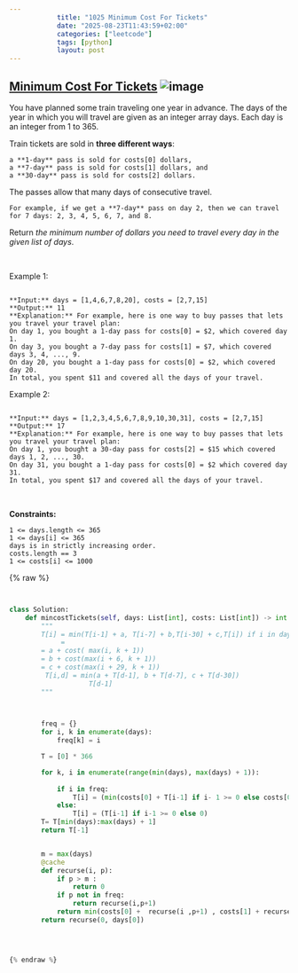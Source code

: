 ```yaml
---
            title: "1025 Minimum Cost For Tickets"
            date: "2025-08-23T11:43:59+02:00"
            categories: ["leetcode"]
            tags: [python]
            layout: post
---
```

            
## [Minimum Cost For Tickets](https://leetcode.com/problems/minimum-cost-for-tickets) ![image](https://img.shields.io/badge/Difficulty-Medium-orange)

You have planned some train traveling one year in advance. The days of the year in which you will travel are given as an integer array days. Each day is an integer from 1 to 365.

Train tickets are sold in **three different ways**:

	a **1-day** pass is sold for costs[0] dollars,
	a **7-day** pass is sold for costs[1] dollars, and
	a **30-day** pass is sold for costs[2] dollars.

The passes allow that many days of consecutive travel.

	For example, if we get a **7-day** pass on day 2, then we can travel for 7 days: 2, 3, 4, 5, 6, 7, and 8.

Return *the minimum number of dollars you need to travel every day in the given list of days*.

 

Example 1:

```

**Input:** days = [1,4,6,7,8,20], costs = [2,7,15]
**Output:** 11
**Explanation:** For example, here is one way to buy passes that lets you travel your travel plan:
On day 1, you bought a 1-day pass for costs[0] = $2, which covered day 1.
On day 3, you bought a 7-day pass for costs[1] = $7, which covered days 3, 4, ..., 9.
On day 20, you bought a 1-day pass for costs[0] = $2, which covered day 20.
In total, you spent $11 and covered all the days of your travel.

```

Example 2:

```

**Input:** days = [1,2,3,4,5,6,7,8,9,10,30,31], costs = [2,7,15]
**Output:** 17
**Explanation:** For example, here is one way to buy passes that lets you travel your travel plan:
On day 1, you bought a 30-day pass for costs[2] = $15 which covered days 1, 2, ..., 30.
On day 31, you bought a 1-day pass for costs[0] = $2 which covered day 31.
In total, you spent $17 and covered all the days of your travel.

```

 

**Constraints:**

	1 <= days.length <= 365
	1 <= days[i] <= 365
	days is in strictly increasing order.
	costs.length == 3
	1 <= costs[i] <= 1000

{% raw %}


```python


class Solution:
    def mincostTickets(self, days: List[int], costs: List[int]) -> int:
        """
        T[i] = min(T[i-1] + a, T[i-7] + b,T[i-30] + c,T[i]) if i in days 
             = 
        = a + cost( max(i, k + 1))
        = b + cost(max(i + 6, k + 1))
        = c + cost(max(i + 29, k + 1))
         T[i,d] = min(a + T[d-1], b + T[d-7], c + T[d-30])
                    T[d-1]
        """
       


        freq = {}
        for i, k in enumerate(days):
            freq[k] = i

        T = [0] * 366

        for k, i in enumerate(range(min(days), max(days) + 1)):
            
            if i in freq:
                T[i] = (min(costs[0] + T[i-1] if i- 1 >= 0 else costs[0] , costs[1] + T[i-7] if i-7 >= 0 else costs[1], costs[2] + T[i-30] if i-30 >= 0 else costs[2]))
            else:
                T[i] = (T[i-1] if i-1 >= 0 else 0)
        T= T[min(days):max(days) + 1]
        return T[-1]


        m = max(days)
        @cache
        def recurse(i, p):
            if p > m :
                return 0
            if p not in freq:
                return recurse(i,p+1)
            return min(costs[0] +  recurse(i ,p+1) , costs[1] + recurse( i,p + 7), costs[2] + recurse( i,p + 30))
        return recurse(0, days[0])

        


{% endraw %}
```
